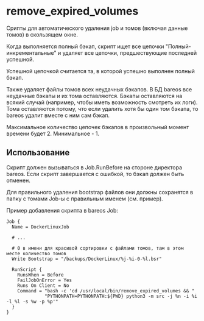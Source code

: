 # remove_expired_volumes

Срипты для автоматического удаления job и томов (включая данные томов) в скользящем окне.

Когда выполняется полный бэкап, скрипт ищет все цепочки "Полный-инкрементальные" и удаляет
все цепочки, предшествующие последней успешной.

Успешной цепочкой считается та, в которой успешно выполнен полный бэкап.

Также удаляет файлы томов всех неудачных бэкапов. В БД bareos все неудачные бэкапы и их тома
оставляются. Бэкапы оставляются на всякий случай (например, чтобы иметь возможность смотреть их
логи). Тома оставляются потому, что если удалить хотя бы один том бэкапа, то bareos удалит
вместе с ним сам бэкап.

Максимальное количество цепочек бэкапов в произвольный момент времени будет 2. Минимальное - 1.


## Использование

Скрипт должен вызываться в Job.RunBefore на стороне директора bareos. Если скрипт завершается
с ошибкой, то бэкап должен быть отменен.

Для правильного удаления bootstrap файлов они должны сохранятся в папку с томами Job-ы с
правильным именем (см. пример).

Пример добавления скрипта в bareos Job:

```nginx
Job {
  Name = DockerLinuxJob

  # ...

  # 0 в имени для красивой сортировки с файлами томов, там в этом месте количество томов
  Write Bootstrap = "/backups/DockerLinux/%j-%i-0-%l.bsr"

  RunScript {
    RunsWhen = Before
    FailJobOnError = Yes
    Runs On Client = No
    Command = "bash -c 'cd /usr/local/bin/remove_expired_volumes && "
              "PYTHONPATH=PYTHONPATH:${PWD} python3 -m src -j %n -i %i -l %l -s %w -p %p'"
  }
}
```
